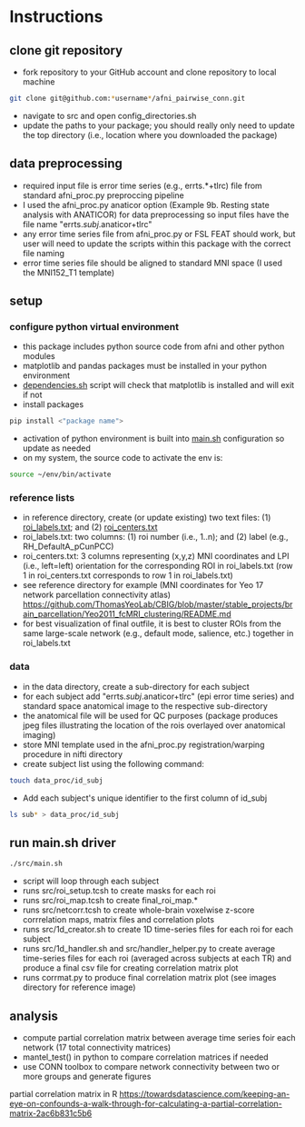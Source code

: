 # Instructions
## clone git repository
- fork repository to your GitHub account and clone repository to local machine <br/> 
```bash
git clone git@github.com:*username*/afni_pairwise_conn.git
```
- navigate to src and open config_directories.sh
- update the paths to your package; you should really only need to update the top directory (i.e., location where you downloaded the package)

## data preprocessing
- required input file is error time series (e.g., errts.*+tlrc) file from standard afni_proc.py preproccing pipeline 
- I used the afni_proc.py anaticor option (Example 9b. Resting state analysis with ANATICOR) for data preprocessing so input files have the file name "errts.*subj*.anaticor+tlrc"
- any error time series file from afni_proc.py or FSL FEAT should work, but user will need to update the scripts within this package with the correct file naming
- error time series file should be aligned to standard MNI space (I used the MNI152_T1 template)

## setup
### configure python virtual environment
- this package includes python source code from afni and other python modules
- matplotlib and pandas packages must be installed in your python environment
- [dependencies.sh](./src/dependencies.sh) script will check that matplotlib is installed and will exit if not
- install packages
```bash 
pip install <"package name">
```
- activation of python environment is built into [main.sh](./src/main.sh) configuration so update as needed
- on my system, the source code to activate the env is:
```bash
source ~/env/bin/activate
```

### reference lists
- in reference directory, create (or update existing) two text files: (1) [roi_labels.txt](./reference/roi_labels.txt.sh); and (2) [roi_centers.txt](./reference/roi_centers.txt.sh)
- roi_labels.txt: two columns: (1) roi number (i.e., 1..n); and (2) label (e.g., RH_DefaultA_pCunPCC)
- roi_centers.txt: 3 columns representing (x,y,z) MNI coordinates and LPI (i.e., left=left) orientation for the corresponding ROI in roi_labels.txt (row 1 in roi_centers.txt corresponds to row 1 in roi_labels.txt)
- see reference directory for example (MNI coordinates for Yeo 17 network parcellation connectivity atlas) https://github.com/ThomasYeoLab/CBIG/blob/master/stable_projects/brain_parcellation/Yeo2011_fcMRI_clustering/README.md
- for best visualization of final outfile, it is best to cluster ROIs from the same large-scale network (e.g., default mode, salience, etc.) together in roi_labels.txt

### data
- in the data directory, create a sub-directory for each subject 
- for each subject add "errts.*subj*.anaticor+tlrc" (epi error time series) and standard space anatomical image to the respective sub-directory
- the anatomical file will be used for QC purposes (package produces jpeg files illustrating the location of the rois overlayed over anatomical imaging)
- store MNI template used in the afni_proc.py registration/warping procedure in nifti directory
- create subject list using the following command:
```bash
touch data_proc/id_subj
```
- Add each subject's unique identifier to the first column of id_subj
```bash
ls sub* > data_proc/id_subj
```

## run main.sh driver
```bash
./src/main.sh
```
- script will loop through each subject
- runs src/roi_setup.tcsh to create masks for each roi
- runs src/roi_map.tcsh to create final_roi_map.*
- runs src/netcorr.tcsh to create whole-brain voxelwise z-score corrrelation maps, matrix files and correlation plots
- runs src/1d_creator.sh to create 1D time-series files for each roi for each subject
- runs src/1d_handler.sh and src/handler_helper.py to create average time-series files for each roi (averaged across subjects at each TR) and produce a final csv file for creating correlation matrix plot
- runs corrmat.py to produce final correlation matrix plot (see images directory for reference image)









## analysis
- compute partial correlation matrix between average time series foir each network (17 total connectivity matrices)
- mantel_test() in python to compare correlation matrices if needed
- use CONN toolbox to compare network connectivity between two or more groups and generate figures

partial correlation matrix in R
https://towardsdatascience.com/keeping-an-eye-on-confounds-a-walk-through-for-calculating-a-partial-correlation-matrix-2ac6b831c5b6